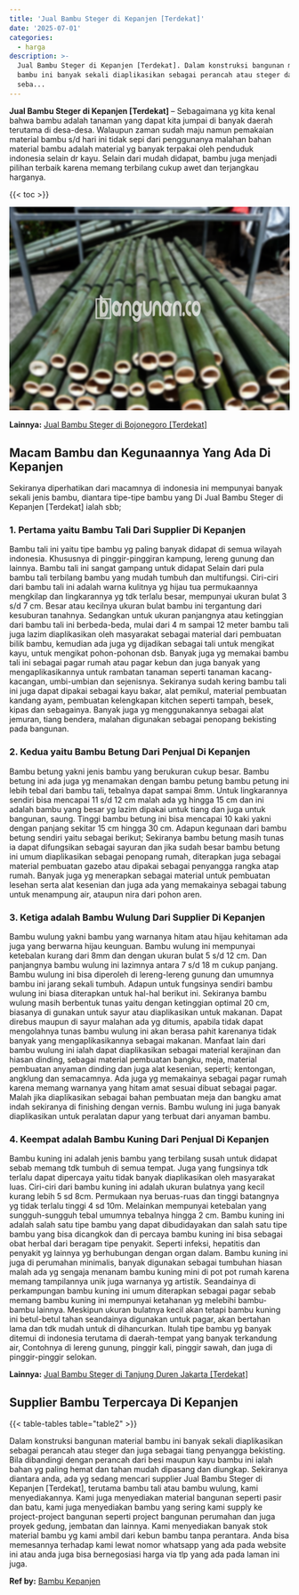 ```yaml
---
title: 'Jual Bambu Steger di Kepanjen [Terdekat]'
date: '2025-07-01'
categories:
  - harga
description: >-
  Jual Bambu Steger di Kepanjen [Terdekat]. Dalam konstruksi bangunan material
  bambu ini banyak sekali diaplikasikan sebagai perancah atau steger dan juga
  seba...
---
```


**Jual Bambu Steger di Kepanjen \[Terdekat\]** – Sebagaimana yg kita kenal bahwa bambu adalah tanaman yang dapat kita jumpai di banyak daerah terutama di desa-desa. Walaupun zaman sudah maju namun pemakaian material bambu s/d hari ini tidak sepi dari penggunanya malahan bahan material bambu adalah material yg banyak terpakai oleh penduduk indonesia selain dr kayu. Selain dari mudah didapat, bambu juga menjadi pilihan terbaik karena memang terbilang cukup awet dan terjangkau harganya.

{{< toc >}}

![Jual Bambu Steger di Kepanjen [Terdekat]](/images/jual-bambu-tali-40.png)

**Lainnya:** [Jual Bambu Steger di Bojonegoro \[Terdekat\]](https://bambu.bangunan.co/jual-bambu-steger-di-bojonegoro-terdekat/)

## Macam Bambu dan Kegunaannya Yang Ada Di Kepanjen

Sekiranya diperhatikan dari macamnya di indonesia ini mempunyai banyak sekali jenis bambu, diantara tipe-tipe bambu yang Di Jual Bambu Steger di Kepanjen \[Terdekat\] ialah sbb;

### 1\. Pertama yaitu Bambu Tali Dari Supplier Di Kepanjen

Bambu tali ini yaitu tipe bambu yg paling banyak didapat di semua wilayah indonesia. Khususnya di pinggir-pinggiran kampung, lereng gunung dan lainnya. Bambu tali ini sangat gampang untuk didapat Selain dari pula bambu tali terbilang bambu yang mudah tumbuh dan multifungsi. Ciri-ciri dari bambu tali ini adalah warna kulitnya yg hijau tua permukaannya mengkilap dan lingkarannya yg tdk terlalu besar, mempunyai ukuran bulat 3 s/d 7 cm. Besar atau kecilnya ukuran bulat bambu ini tergantung dari kesuburan tanahnya. Sedangkan untuk ukuran panjangnya atau ketinggian dari bambu tali ini berbeda-beda, mulai dari 4 m sampai 12 meter bambu tali juga lazim diaplikasikan oleh masyarakat sebagai material dari pembuatan bilik bambu, kemudian ada juga yg dijadikan sebagai tali untuk mengikat kayu, untuk mengikat pohon-pohonan dsb. Banyak juga yg memakai bambu tali ini sebagai pagar rumah atau pagar kebun dan juga banyak yang mengaplikasikannya untuk rambatan tanaman seperti tanaman kacang-kacangan, umbi-umbian dan sejenisnya. Sekiranya sudah kering bambu tali ini juga dapat dipakai sebagai kayu bakar, alat pemikul, material pembuatan kandang ayam, pembuatan kelengkapan kitchen seperti tampah, besek, kipas dan sebagainya. Banyak juga yg menggunakannya sebagai alat jemuran, tiang bendera, malahan digunakan sebagai penopang bekisting pada bangunan.

### 2\. Kedua yaitu Bambu Betung Dari Penjual Di Kepanjen

Bambu betung yakni jenis bambu yang berukuran cukup besar. Bambu betung ini ada juga yg menamakan dengan bambu petung bambu petung ini lebih tebal dari bambu tali, tebalnya dapat sampai 8mm. Untuk lingkarannya sendiri bisa mencapai 11 s/d 12 cm malah ada yg hingga 15 cm dan ini adalah bambu yang besar yg lazim dipakai untuk tiang dan juga untuk bangunan, saung. Tinggi bambu betung ini bisa mencapai 10 kaki yakni dengan panjang sekitar 15 cm hingga 30 cm. Adapun kegunaan dari bambu betung sendiri yaitu sebagai berikut; Sekiranya bambu betung masih tunas ia dapat difungsikan sebagai sayuran dan jika sudah besar bambu betung ini umum diaplikasikan sebagai penopang rumah, diterapkan juga sebagai material pembuatan gazebo atau dipakai sebagai penyangga rangka atap rumah. Banyak juga yg menerapkan sebagai material untuk pembuatan lesehan serta alat kesenian dan juga ada yang memakainya sebagai tabung untuk menampung air, ataupun nira dari pohon aren.

### 3\. Ketiga adalah Bambu Wulung Dari Supplier Di Kepanjen

Bambu wulung yakni bambu yang warnanya hitam atau hijau kehitaman ada juga yang berwarna hijau keunguan. Bambu wulung ini mempunyai ketebalan kurang dari 8mm dan dengan ukuran bulat 5 s/d 12 cm. Dan panjangnya bambu wulung ini lazimnya antara 7 s/d 18 m cukup panjang. Bambu wulung ini bisa diperoleh di lereng-lereng gunung dan umumnya bambu ini jarang sekali tumbuh. Adapun untuk fungsinya sendiri bambu wulung ini biasa diterapkan untuk hal-hal berikut ini. Sekiranya bambu wulung masih berbentuk tunas yaitu dengan ketinggian optimal 20 cm, biasanya di gunakan untuk sayur atau diaplikasikan untuk makanan. Dapat direbus maupun di sayur malahan ada yg ditumis, apabila tidak dapat mengolahnya tunas bambu wulung ini akan berasa pahit karenanya tidak banyak yang mengaplikasikannya sebagai makanan. Manfaat lain dari bambu wulung ini ialah dapat diaplikasikan sebagai material kerajinan dan hiasan dinding, sebagai material pembuatan bangku, meja, material pembuatan anyaman dinding dan juga alat kesenian, seperti; kentongan, angklung dan semacamnya. Ada juga yg memakainya sebagai pagar rumah karena memang warnanya yang hitam amat sesuai dibuat sebagai pagar. Malah jika diaplikasikan sebagai bahan pembuatan meja dan bangku amat indah sekiranya di finishing dengan vernis. Bambu wulung ini juga banyak diaplikasikan untuk peralatan dapur yang terbuat dari anyaman bambu.

### 4\. Keempat adalah Bambu Kuning Dari Penjual Di Kepanjen

Bambu kuning ini adalah jenis bambu yang terbilang susah untuk didapat sebab memang tdk tumbuh di semua tempat. Juga yang fungsinya tdk terlalu dapat dipercaya yaitu tidak banyak diaplikasikan oleh masyarakat luas. Ciri-ciri dari bambu kuning ini adalah ukuran bulatnya yang kecil kurang lebih 5 sd 8cm. Permukaan nya beruas-ruas dan tinggi batangnya yg tidak terlalu tinggi 4 sd 10m. Melainkan mempunyai ketebalan yang sungguh-sungguh tebal umumnya tebalnya hingga 2 cm. Bambu kuning ini adalah salah satu tipe bambu yang dapat dibudidayakan dan salah satu tipe bambu yang bisa dicangkok dan di percaya bambu kuning ini bisa sebagai obat herbal dari beragam tipe penyakit. Seperti infeksi, hepatitis dan penyakit yg lainnya yg berhubungan dengan organ dalam. Bambu kuning ini juga di perumahan minimalis, banyak digunakan sebagai tumbuhan hiasan malah ada yg sengaja menanam bambu kuning mini di pot pot rumah karena memang tampilannya unik juga warnanya yg artistik. Seandainya di perkampungan bambu kuning ini umum diterapkan sebagai pagar sebab memang bambu kuning ini mempunyai ketahanan yg melebihi bambu-bambu lainnya. Meskipun ukuran bulatnya kecil akan tetapi bambu kuning ini betul-betul tahan seandainya digunakan untuk pagar, akan bertahan lama dan tdk mudah untuk di dihancurkan. Itulah tipe bambu yg banyak ditemui di indonesia terutama di daerah-tempat yang banyak terkandung air, Contohnya di lereng gunung, pinggir kali, pinggir sawah, dan juga di pinggir-pinggir selokan.

**Lainnya:** [Jual Bambu Steger di Tanjung Duren Jakarta \[Terdekat\]](https://bambu.bangunan.co/jual-bambu-steger-di-tanjung-duren-jakarta-terdekat/)

## Supplier Bambu Terpercaya Di Kepanjen

{{< table-tables table="table2" >}}

Dalam konstruksi bangunan material bambu ini banyak sekali diaplikasikan sebagai perancah atau steger dan juga sebagai tiang penyangga bekisting. Bila dibandingi dengan perancah dari besi maupun kayu bambu ini ialah bahan yg paling hemat dan tahan mudah dipasang dan diungkap. Sekiranya diantara anda, ada yg sedang mencari supplier Jual Bambu Steger di Kepanjen \[Terdekat\], terutama bambu tali atau bambu wulung, kami menyediakannya. Kami juga menyediakan material bangunan seperti pasir dan batu, kami juga menyediakan bambu yang sering kami supply ke project-project bangunan seperti project bangunan perumahan dan juga proyek gedung, jembatan dan lainnya. Kami menyediakan banyak stok material bambu yg kami ambil dari kebun bambu tanpa perantara. Anda bisa memesannya terhadap kami lewat nomor whatsapp yang ada pada website ini atau anda juga bisa bernegosiasi harga via tlp yang ada pada laman ini juga.

**Ref by:** [Bambu Kepanjen](https://id.wikipedia.org/wiki/Bambu)
